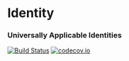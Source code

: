 # Identity

### Universally Applicable Identities

[![Build Status](https://travis-ci.org/sabjohnso/Identity.jl.svg?branch=master)](https://travis-ci.org/sabjohnso/Identity.jl)
[![codecov.io](http://codecov.io/github/sabjohnso/Identity.jl/coverage.svg?branch=master)](http://codecov.io/github/sabjohnso/Identity.jl?branch=master)




